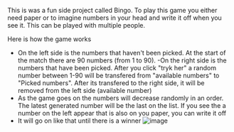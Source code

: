 This is was a fun side project called Bingo. To play this game you either need paper or to imagine numbers in your head and write it off when you see it. This can be played with multiple people. 

Here is how the game works
- On the left side is the numbers that haven't been picked. At the start of the match there are 90 numbers (from 1 to 90).
-On the right side is the numbers that have been picked. After you click "tryk her" a random number between 1-90 will be transfered from "available numbers" to "Picked numbers". After its transfered to the right side, it will be removed from the left side (available number)
- As the game goes on the numbers will decrease randomly in an order. The latest generated number will be the last on the list. If you see the a number on the left appear that is also on you paper, you can write it off 
- It will go on like that until there is a winner 
![image](https://github.com/user-attachments/assets/231603c5-2f50-43a5-aeb8-740bfef21cd5)
